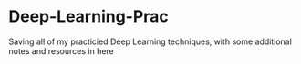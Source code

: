 # Deep-Learning-Prac
Saving all of my practicied Deep Learning techniques, with some additional notes and resources in here
